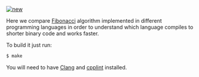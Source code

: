 [![new](https://github.com/yegor256/fibonacci/actions/workflows/make.yml/badge.svg)](https://github.com/yegor256/fibonacci/actions/workflows/make.yml)

Here we compare [Fibonacci](https://en.wikipedia.org/wiki/Fibonacci_number) 
algorithm implemented in
different programming languages in order to understand
which language compiles to shorter binary code and 
works faster.

To build it just run:

```bash
$ make
```

You will need to have [Clang](https://clang.llvm.org) 
and [cpplint](https://github.com/cpplint/cpplint) installed.
